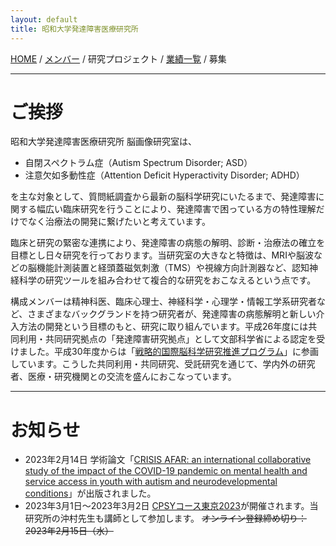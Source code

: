 ```yaml
---
layout: default
title: 昭和大学発達障害医療研究所
---
```

[HOME](https://middrshowa.github.io/) / [メンバー](./members.html) / 研究プロジェクト / [業績一覧](./publications.html) / 募集

---
# ご挨拶 

昭和大学発達障害医療研究所 脳画像研究室は、
- 自閉スペクトラム症（Autism Spectrum Disorder; ASD）
- 注意欠如多動性症（Attention Deficit Hyperactivity Disorder; ADHD）

を主な対象として、質問紙調査から最新の脳科学研究にいたるまで、発達障害に関する幅広い臨床研究を行うことにより、発達障害で困っている方の特性理解だけでなく治療法の開発に繋げたいと考えています。

臨床と研究の緊密な連携により、発達障害の病態の解明、診断・治療法の確立を目標とし日々研究を行っております。当研究室の大きなと特徴は、MRIや脳波などの脳機能計測装置と経頭蓋磁気刺激（TMS）や視線方向計測器など、認知神経科学の研究ツールを組み合わせて複合的な研究をおこなえるという点です。

構成メンバーは精神科医、臨床心理士、神経科学・心理学・情報工学系研究者など、さまざまなバックグランドを持つ研究者が、発達障害の病態解明と新しい介入方法の開発という目標のもと、研究に取り組んでいます。平成26年度には共同利用・共同研究拠点の「発達障害研究拠点」として文部科学省による認定を受けました。平成30年度からは「[戦略的国際脳科学研究推進プログラム](https://brainminds-beyond.jp/ja/)」に参画しています。こうした共同利用・共同研究、受託研究を通じて、学内外の研究者、医療・研究機関との交流を盛んにおこなっています。

---
# お知らせ
- 2023年2月14日 学術論文「[CRISIS AFAR: an international collaborative study of the impact of the COVID-19 pandemic on mental health and service access in youth with autism and neurodevelopmental conditions](https://molecularautism.biomedcentral.com/articles/10.1186/s13229-022-00536-z)」が出版されました。
- 2023年3月1日〜2023年3月2日 [CPSYコース東京2023](https://sites.google.com/view/cpsycourse2023)が開催されます。当研究所の沖村先生も講師として参加します。 <s>オンライン登録締め切り：2023年2月15日（水）</s>
